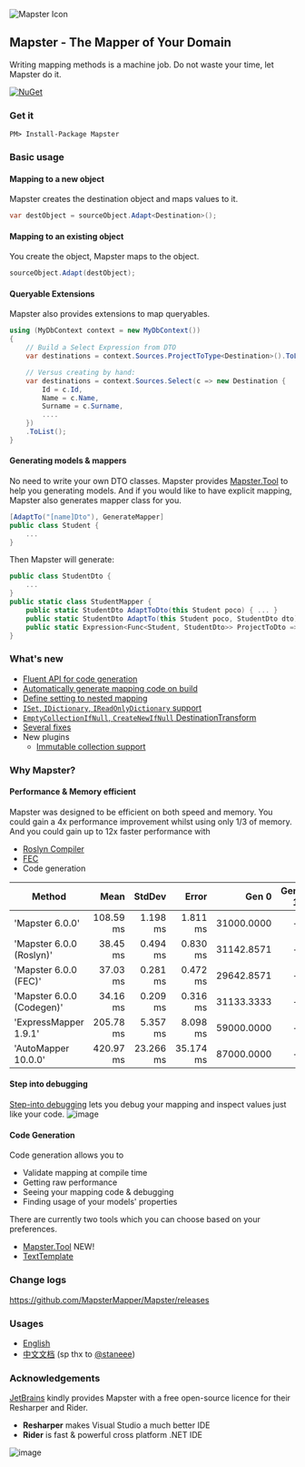 ![Mapster Icon](https://cloud.githubusercontent.com/assets/5763993/26522718/d16f3e42-4330-11e7-9b78-f8c7402624e7.png)

## Mapster - The Mapper of Your Domain
Writing mapping methods is a machine job. Do not waste your time, let Mapster do it.

[![NuGet](https://img.shields.io/nuget/v/Mapster.svg)](https://www.nuget.org/packages/Mapster)

### Get it
```
PM> Install-Package Mapster
```

### Basic usage
#### Mapping to a new object
Mapster creates the destination object and maps values to it.

```csharp
var destObject = sourceObject.Adapt<Destination>();
```

#### Mapping to an existing object
You create the object, Mapster maps to the object.

```csharp
sourceObject.Adapt(destObject);
```

#### Queryable Extensions
Mapster also provides extensions to map queryables.

```csharp
using (MyDbContext context = new MyDbContext())
{
    // Build a Select Expression from DTO
    var destinations = context.Sources.ProjectToType<Destination>().ToList();

    // Versus creating by hand:
    var destinations = context.Sources.Select(c => new Destination {
        Id = c.Id,
        Name = c.Name,
        Surname = c.Surname,
        ....
    })
    .ToList();
}
```

#### Generating models & mappers
No need to write your own DTO classes. Mapster provides [Mapster.Tool](https://github.com/MapsterMapper/Mapster/wiki/Mapster.Tool) to help you generating models. And if you would like to have explicit mapping, Mapster also generates mapper class for you.

```csharp
[AdaptTo("[name]Dto"), GenerateMapper]
public class Student {
    ...
}
```

Then Mapster will generate:
```csharp
public class StudentDto {
    ...
}
public static class StudentMapper {
    public static StudentDto AdaptToDto(this Student poco) { ... }
    public static StudentDto AdaptTo(this Student poco, StudentDto dto) { ... }
    public static Expression<Func<Student, StudentDto>> ProjectToDto => ...
}
```

### What's new
- [Fluent API for code generation](https://github.com/MapsterMapper/Mapster/wiki/Fluent-API-Code-generation)
- [Automatically generate mapping code on build](https://github.com/MapsterMapper/Mapster/wiki/Mapster.Tool)
- [Define setting to nested mapping](https://github.com/MapsterMapper/Mapster/wiki/Config-for-nested-mapping)
- [`ISet`, `IDictionary`, `IReadOnlyDictionary` support](https://github.com/MapsterMapper/Mapster/wiki/Data-types#collections)
- [`EmptyCollectionIfNull`, `CreateNewIfNull` DestinationTransform](https://github.com/MapsterMapper/Mapster/wiki/Setting-values#transform-value)
- [Several fixes](https://github.com/MapsterMapper/Mapster/releases/)
- New plugins
  - [Immutable collection support](https://github.com/MapsterMapper/Mapster/wiki/Immutable)

### Why Mapster?
#### Performance & Memory efficient
Mapster was designed to be efficient on both speed and memory. You could gain a 4x performance improvement whilst using only 1/3 of memory.
And you could gain up to 12x faster performance with
- [Roslyn Compiler](https://github.com/MapsterMapper/Mapster/wiki/Debugging)
- [FEC](https://github.com/MapsterMapper/Mapster/wiki/FastExpressionCompiler)
- Code generation

|                    Method |      Mean |    StdDev |     Error |      Gen 0 | Gen 1 | Gen 2 | Allocated |
|-------------------------- |----------:|----------:|----------:|-----------:|------:|------:|----------:|
|           'Mapster 6.0.0' | 108.59 ms |  1.198 ms |  1.811 ms | 31000.0000 |     - |     - | 124.36 MB |
|  'Mapster 6.0.0 (Roslyn)' |  38.45 ms |  0.494 ms |  0.830 ms | 31142.8571 |     - |     - | 124.36 MB |
|     'Mapster 6.0.0 (FEC)' |  37.03 ms |  0.281 ms |  0.472 ms | 29642.8571 |     - |     - | 118.26 MB |
| 'Mapster 6.0.0 (Codegen)' |  34.16 ms |  0.209 ms |  0.316 ms | 31133.3333 |     - |     - | 124.36 MB |
|     'ExpressMapper 1.9.1' | 205.78 ms |  5.357 ms |  8.098 ms | 59000.0000 |     - |     - | 236.51 MB |
|       'AutoMapper 10.0.0' | 420.97 ms | 23.266 ms | 35.174 ms | 87000.0000 |     - |     - | 350.95 MB |



#### Step into debugging

[Step-into debugging](https://github.com/MapsterMapper/Mapster/wiki/Debugging) lets you debug your mapping and inspect values just like your code.
![image](https://cloud.githubusercontent.com/assets/5763993/26521773/180427b6-431b-11e7-9188-10c01fa5ba5c.png)

#### Code Generation
Code generation allows you to
- Validate mapping at compile time
- Getting raw performance
- Seeing your mapping code & debugging
- Finding usage of your models' properties

There are currently two tools which you can choose based on your preferences.
* [Mapster.Tool](https://github.com/MapsterMapper/Mapster/wiki/Mapster.Tool) NEW!
* [TextTemplate](https://github.com/MapsterMapper/Mapster/wiki/TextTemplate)

### Change logs
https://github.com/MapsterMapper/Mapster/releases

### Usages
* [English](https://github.com/MapsterMapper/Mapster/wiki)
* [中文文档](https://github.com/rivenfx/Mapster-docs) (sp thx to [@staneee](https://github.com/staneee))

### Acknowledgements

[JetBrains](https://www.jetbrains.com/?from=Mapster) kindly provides Mapster with a free open-source licence for their Resharper and Rider.
- **Resharper** makes Visual Studio a much better IDE
- **Rider** is fast & powerful cross platform .NET IDE

![image](https://upload.wikimedia.org/wikipedia/commons/thumb/1/1a/JetBrains_Logo_2016.svg/121px-JetBrains_Logo_2016.svg.png)
